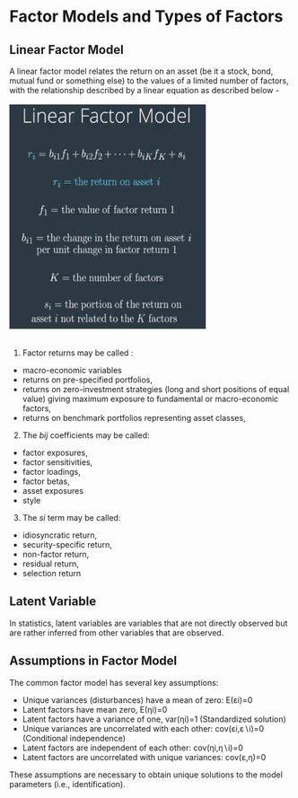 # Factor Models and Types of Factors

## Linear Factor Model

A linear factor model relates the return on an asset (be it a stock, bond, mutual fund or something else) to the values of a limited number of factors, with the relationship described by a linear equation as described below -<br><br>
<img src="./Images/1. linear factor model.png" width=350 height=400></img><br><br>

1. Factor returns may be called :
* macro-economic variables
* returns on pre-specified portfolios,
* returns on zero-investment strategies (long and short positions of equal value) giving maximum exposure to fundamental or macro-economic factors,
* returns on benchmark portfolios representing asset classes,

2. The *bij* coefficients may be called:
* factor exposures,
* factor sensitivities,
* factor loadings,
* factor betas,
* asset exposures
* style

3. The *si* term may be called:
* idiosyncratic return,
* security-specific return,
* non-factor return,
* residual return,
* selection return

## Latent Variable
In statistics, latent variables are variables that are not directly observed but are rather inferred from other variables that are observed. 

## Assumptions in Factor Model
The common factor model has several key assumptions:

* Unique variances (disturbances) have a mean of zero: E(εi)=0
* Latent factors have mean zero, E(ηi)=0
* Latent factors have a variance of one, var(ηi)=1 (Standardized solution)
* Unique variances are uncorrelated with each other: cov(εi,ε∖i)=0 (Conditional independence)
* Latent factors are independent of each other: cov(ηi,η∖i)=0
* Latent factors are uncorrelated with unique variances: cov(ε,η)=0

These assumptions are necessary to obtain unique solutions to the model parameters (i.e., identification).


